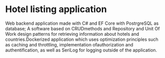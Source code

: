 # Hotel listing application

Web backend application made with C# and EF Core with PostrgreSQL as database; A software based on CRUDmethods and Repository and Unit Of Work design patterns for retrieving information about hotels and countries.Dockerized application which uses optimization principles such as caching and throttling, implementation ofauthorization and authentification, as well as SeriLog for logging outside of the application.   
